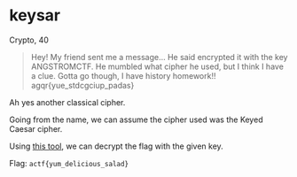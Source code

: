 # keysar
Crypto, 40

> Hey! My friend sent me a message... He said encrypted it with the key ANGSTROMCTF.
> He mumbled what cipher he used, but I think I have a clue.
> Gotta go though, I have history homework!!
> agqr{yue_stdcgciup_padas}

Ah yes another classical cipher.

Going from the name, we can assume the cipher used was the Keyed Caesar cipher.

Using [this tool](http://rumkin.com/tools/cipher/caesar-keyed.php), we can decrypt the flag with the given key.

Flag: `actf{yum_delicious_salad}`